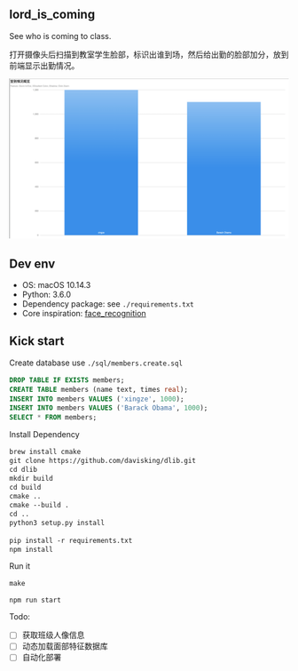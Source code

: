lord_is_coming
---

See who is coming to class.

打开摄像头后扫描到教室学生脸部，标识出谁到场，然后给出勤的脸部加分，放到前端显示出勤情况。

![](./docs/frontend.png)

## Dev env

- OS: macOS 10.14.3
- Python: 3.6.0
- Dependency package: see `./requirements.txt`
- Core inspiration: [face_recognition](https://github.com/ageitgey/face_recognition)

## Kick start

Create database use `./sql/members.create.sql`

```sql
DROP TABLE IF EXISTS members;
CREATE TABLE members (name text, times real);
INSERT INTO members VALUES ('xingze', 1000);
INSERT INTO members VALUES ('Barack Obama', 1000);
SELECT * FROM members;
```

Install Dependency

```shell
brew install cmake
git clone https://github.com/davisking/dlib.git
cd dlib
mkdir build
cd build
cmake ..
cmake --build .
cd ..
python3 setup.py install

pip install -r requirements.txt
npm install
```

Run it

```shell
make
```

```shell
npm run start
```

Todo:

- [ ] 获取班级人像信息
- [ ] 动态加载面部特征数据库
- [ ] 自动化部署
